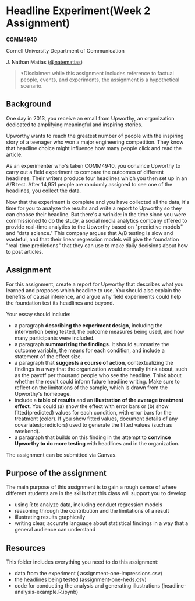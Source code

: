 # Headline Experiment(Week 2 Assignment)

**COMM4940**

Cornell University Department of Communication

J. Nathan Matias ([@natematias](https://twitter.com/natematias))

> *Disclaimer: while this assignment includes reference to factual people, events, and experiments, the assignment is a hypothetical scenario.

## Background

One day in 2013, you receive an email from Upworthy, an organization dedicated to amplifying meaningful and inspiring stories. 

Upworthy wants to reach the greatest number of people with the inspiring story of a teenager who won a major engineering competition. They know that headline choice might influence how many people click and read the article. 

As an experimenter who's taken COMM4940, you convince Upworthy to carry out a field experiment to compare the outcomes of different headlines. Their writers produce four headlines which you then set up in an A/B test. After 14,951 people are randomly assigned to see one of the headlines, you collect the data.

Now that the experiment is complete and you have collected all the data, it's time for you to analyze the results and write a report to Upworthy so they can choose their headline. But there's a wrinkle: in the time since you were commissioned to do the study, a social media analytics company offered to provide real-time analytics to the Upworthy based on "predictive models" and "data science." This company argues that A/B testing is slow and wasteful, and that their linear regression models will give the foundation "real-time predictions" that they can use to make daily decisions about how to post articles.

## Assignment
For this assignment, create a report for Upworthy that describes what you learned and proposes which headline to use. You should also explain the benefits of causal inference, and argue why field experiments could help the foundation test its headlines and beyond.

Your essay should include:

* a paragraph **describing the experiment design**, including the intervention being tested, the outcome measures being used, and how many participants were included.
* a paragraph **summarizing the findings**. It should summarize the outcome variable, the means for each condition, and include a statement of the effect size.
* a paragraph that **suggests a course of action**, contextualizing the findings in a way that the organization would normally think about, such as the payoff per thousand people who see the headline. Think about whether the result could inform future headline writing. Make sure to reflect on the limitations of the sample, which is drawn from the Upworthy's homepage.
* include a **table of results** and an **illustration of the average treatment effect**. You could (a) show the effect with error bars or (b) show fitted(predicted) values for each condition, with error bars for the treatment (color). If you show fitted values, document details of any covariates(predictors) used to generate the fitted values (such as weekend). 
* a paragraph that builds on this finding in the attempt to **convince Upworthy to do more testing** with headlines and in the organization.

The assignment can be submitted via Canvas.

## Purpose of the assignment
The main purpose of this assignment is to gain a rough sense of where different students are in the skills that this class will support you to develop

* using R to analyze data, including conduct regression models
* reasoning through the contribution and the limitations of a result
* illustrating results graphically
* writing clear, accurate language about statistical findings in a way that a general audience can understand

## Resources
This folder includes everything you need to do this assignment:
* data from the experiment (	assignment-one-impressions.csv)
* the headlines being tested (assignment-one-heds.csv)
* code for conducting the analysis and generating illustrations (headline-analysis-example.R.ipynb)
